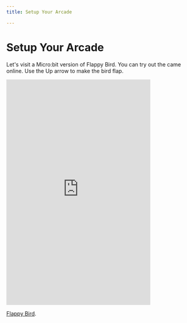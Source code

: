 ```yaml
---
title: Setup Your Arcade

---
```



# Setup Your Arcade


Let's visit a Micro:bit version of Flappy Bird. You can try out the came online. Use the Up arrow to make the bird flap. 

<div style="position:relative;height:0;padding-bottom:117.6%;overflow:hidden;"><iframe style="position:absolute;top:0;left:0;width:75%;height:100%;" src="https://arcade.makecode.com/---run?id=_bV30ARMag1p9" allowfullscreen="allowfullscreen" sandbox="allow-popups allow-forms allow-scripts allow-same-origin" frameborder="0"></iframe></div>

[Flappy Bird](https://makecode.com/_Lq9T6JVJp269).
